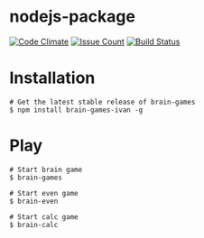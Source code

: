 # nodejs-package
[![Code Climate](https://codeclimate.com/github/HardAndHeavy/project-lvl1-s101/badges/gpa.svg)](https://codeclimate.com/github/HardAndHeavy/project-lvl1-s101)
[![Issue Count](https://codeclimate.com/github/HardAndHeavy/project-lvl1-s101/badges/issue_count.svg)](https://codeclimate.com/github/HardAndHeavy/project-lvl1-s101)
[![Build Status](https://travis-ci.org/HardAndHeavy/project-lvl1-s101.svg?branch=master)](https://travis-ci.org/HardAndHeavy/project-lvl1-s101)

# Installation
```
# Get the latest stable release of brain-games
$ npm install brain-games-ivan -g 
```

# Play
```
# Start brain game
$ brain-games
```

```
# Start even game
$ brain-even
```

```
# Start calc game
$ brain-calc
```
